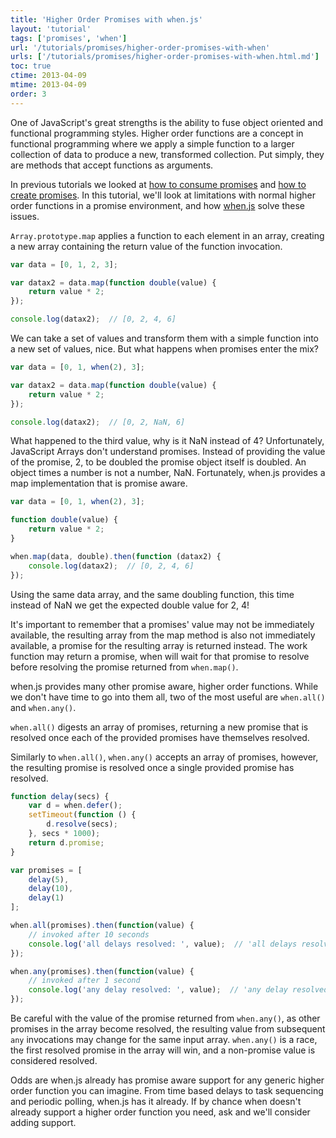 ```yaml
---
title: 'Higher Order Promises with when.js'
layout: 'tutorial'
tags: ['promises', 'when']
url: '/tutorials/promises/higher-order-promises-with-when'
urls: ['/tutorials/promises/higher-order-promises-with-when.html.md']
toc: true
ctime: 2013-04-09
mtime: 2013-04-09
order: 3
---
```


One of JavaScript's great strengths is the ability to fuse object oriented and functional programming styles.  Higher order functions are a concept in functional programming where we apply a simple function to a larger collection of data to produce a new, transformed collection.  Put simply, they are methods that accept functions as arguments.

In previous tutorials we looked at [how to consume promises](./consuming-promises.html.md) and [how to create promises](./creating-promises.html.md). In this tutorial, we'll look at limitations with normal higher order functions in a promise environment, and how [when.js](https://github.com/cujojs/when) solve these issues.

`Array.prototype.map` applies a function to each element in an array, creating a new array containing the return value of the function invocation.

```javascript
var data = [0, 1, 2, 3];

var datax2 = data.map(function double(value) {
    return value * 2;
});

console.log(datax2);  // [0, 2, 4, 6]
```

We can take a set of values and transform them with a simple function into a new set of values, nice.  But what happens when promises enter the mix?

```javascript
var data = [0, 1, when(2), 3];

var datax2 = data.map(function double(value) {
    return value * 2;
});

console.log(datax2);  // [0, 2, NaN, 6]
```

What happened to the third value, why is it NaN instead of 4?  Unfortunately, JavaScript Arrays don't understand promises.  Instead of providing the value of the promise, 2, to be doubled the promise object itself is doubled.  An object times a number is not a number, NaN.  Fortunately, when.js provides a map implementation that is promise aware.

```javascript
var data = [0, 1, when(2), 3];

function double(value) {
    return value * 2;
}

when.map(data, double).then(function (datax2) {
    console.log(datax2);  // [0, 2, 4, 6]
});
```

Using the same data array, and the same doubling function, this time instead of NaN we get the expected double value for 2, 4!

It's important to remember that a promises' value may not be immediately available, the resulting array from the map method is also not immediately available, a promise for the resulting array is returned instead. The work function may return a promise, when will wait for that promise to resolve before resolving the promise returned from `when.map()`.

when.js provides many other promise aware, higher order functions.  While we don't have time to go into them all, two of the most useful are `when.all()` and `when.any()`.

`when.all()` digests an array of promises, returning a new promise that is resolved once each of the provided promises have themselves resolved.

Similarly to `when.all()`, `when.any()` accepts an array of promises, however, the resulting promise is resolved once a single provided promise has resolved.

```javascript
function delay(secs) {
    var d = when.defer();
    setTimeout(function () {
        d.resolve(secs);
    }, secs * 1000);
    return d.promise;
}

var promises = [
    delay(5),
    delay(10),
    delay(1)
];

when.all(promises).then(function(value) {
    // invoked after 10 seconds
    console.log('all delays resolved: ', value);  // 'all delays resolved: [5, 10, 1]'
});

when.any(promises).then(function(value) {
    // invoked after 1 second
    console.log('any delay resolved: ', value);  // 'any delay resolved: 1'
});
```

Be careful with the value of the promise returned from `when.any()`, as other promises in the array become resolved, the resulting value from subsequent `any` invocations may change for the same input array.  `when.any()` is a race, the first resolved promise in the array will win, and a non-promise value is considered resolved.

Odds are when.js already has promise aware support for any generic higher order function you can imagine.  From time based delays to task sequencing and periodic polling, when.js has it already.  If by chance when doesn't already support a higher order function you need, ask and we'll consider adding support.
